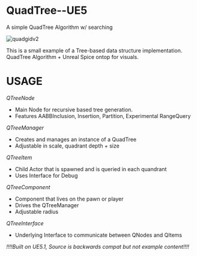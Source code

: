 # QuadTree--UE5
 A simple QuadTree Algorithm w/  searching
 
![quadgidv2](https://github.com/PrimalRex/QuadTree--UE5/assets/23298834/cce3b1d2-7430-4041-8aba-b5258e45e50a)

This is a small example of a Tree-based data structure implementation. QuadTree Algorithm + Unreal Spice ontop for visuals.

# USAGE
*QTreeNode*
- Main Node for recursive based tree generation.
- Features AABBInclusion, Insertion, Partition, Experimental RangeQuery

*QTreeManager*
- Creates and manages an instance of a QuadTree
- Adjustable in scale, quadrant depth + size

*QTreeItem*
- Child Actor that is spawned and is queried in each quandrant
- Uses Interface for Debug

*QTreeComponent*
- Component that lives on the pawn or player
- Drives the QTreeManager
- Adjustable radius

*QTreeInterface*
- Underlying Interface to communicate between QNodes and QItems


*!!!!Built on UE5.1, Source is backwards compat but not example content!!!!*
